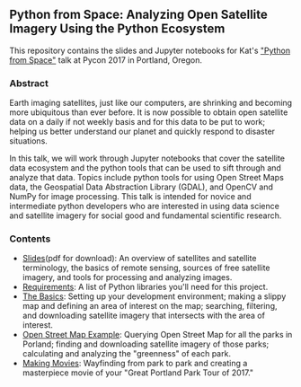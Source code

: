## Python from Space: Analyzing Open Satellite Imagery Using the Python Ecosystem

This repository contains the slides and Jupyter notebooks for Kat's ["Python from Space"](https://us.pycon.org/2017/schedule/presentation/364/) talk at Pycon 2017 in Portland, Oregon.

### Abstract
Earth imaging satellites, just like our computers, are shrinking and becoming more ubiquitous than ever before. It is now possible to obtain open satellite data on a daily if not weekly basis and for this data to be put to work; helping us better understand our planet and quickly respond to disaster situations.

In this talk, we will work through Jupyter notebooks that cover the satellite data ecosystem and the python tools that can be used to sift through and analyze that data. Topics include python tools for using Open Street Maps data, the Geospatial Data Abstraction Library (GDAL), and OpenCV and NumPy for image processing. This talk is intended for novice and intermediate python developers who are interested in using data science and satellite imagery for social good and fundamental scientific research.

### Contents
* [Slides](Pycon2017.pdf)(pdf for download): An overview of satellites and satellite terminology, the basics of remote sensing, sources of free satellite imagery, and tools for processing and analyzing images.
* [Requirements](requirements.txt): A list of Python libraries you'll need for this project.
* [The Basics](TheBasics.ipynb): Setting up your development environment; making a slippy map and defining an area of interest on the map; searching, filtering, and downloading satellite imagery that intersects with the area of interest.
* [Open Street Map Example](OpenStreetMapExample.ipynb): Querying Open Street Map for all the parks in Porland; finding and downloading satellite imagery of those parks; calculating and analyzing the "greenness" of each park.
* [Making Movies](MovieTime.ipynb): Wayfinding from park to park and creating a masterpiece movie of your "Great Portland Park Tour of 2017."
